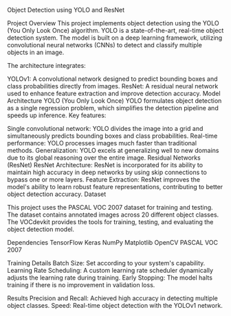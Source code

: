 Object Detection using YOLO and ResNet


Project Overview
This project implements object detection using the YOLO (You Only Look Once) algorithm. YOLO is a state-of-the-art, real-time object detection system. The model is built on a deep learning framework, utilizing convolutional neural networks (CNNs) to detect and classify multiple objects in an image.


The architecture integrates:



YOLOv1: A convolutional network designed to predict bounding boxes and class probabilities directly from images.
ResNet: A residual neural network used to enhance feature extraction and improve detection accuracy.
Model Architecture
YOLO (You Only Look Once)
YOLO formulates object detection as a single regression problem, which simplifies the detection pipeline and speeds up inference. Key features:



Single convolutional network: YOLO divides the image into a grid and simultaneously predicts bounding boxes and class probabilities.
Real-time performance: YOLO processes images much faster than traditional methods.
Generalization: YOLO excels at generalizing well to new domains due to its global reasoning over the entire image.
Residual Networks (ResNet)
ResNet Architecture: ResNet is incorporated for its ability to maintain high accuracy in deep networks by using skip connections to bypass one or more layers.
Feature Extraction: ResNet improves the model's ability to learn robust feature representations, contributing to better object detection accuracy.
Dataset


This project uses the PASCAL VOC 2007 dataset for training and testing. The dataset contains annotated images across 20 different object classes. The VOCdevkit provides the tools for training, testing, and evaluating the object detection model.



Dependencies
TensorFlow
Keras
NumPy
Matplotlib
OpenCV
PASCAL VOC 2007


Training Details
Batch Size: Set according to your system's capability.
Learning Rate Scheduling: A custom learning rate scheduler dynamically adjusts the learning rate during training.
Early Stopping: The model halts training if there is no improvement in validation loss.


Results
Precision and Recall: Achieved high accuracy in detecting multiple object classes.
Speed: Real-time object detection with the YOLOv1 network.
